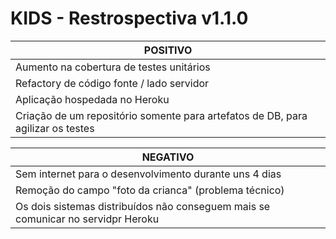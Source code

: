 # KIDS - Restrospectiva v1.1.0

| POSITIVO|
| ------ |
| Aumento na cobertura de testes unitários |
| Refactory de código fonte / lado servidor|
| Aplicação hospedada no Heroku|
| Criação de um repositório somente para artefatos de DB, para agilizar os testes|

| NEGATIVO|
| ------ |
| Sem internet para o desenvolvimento durante uns 4 dias|
| Remoção do campo "foto da crianca" (problema técnico)|
| Os dois sistemas distribuídos não conseguem mais se comunicar no servidpr Heroku|